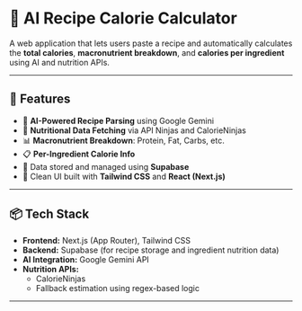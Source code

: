 # 🥗 AI Recipe Calorie Calculator

A web application that lets users paste a recipe and automatically calculates the **total calories**, **macronutrient breakdown**, and **calories per ingredient** using AI and nutrition APIs.

---

## 🚀 Features

- 🧠 **AI-Powered Recipe Parsing** using Google Gemini  
- 🧮 **Nutritional Data Fetching** via API Ninjas and CalorieNinjas  
- 📊 **Macronutrient Breakdown**: Protein, Fat, Carbs, etc.  
- 📋 **Per-Ingredient Calorie Info** 
- 💾 Data stored and managed using **Supabase**  
- 🎨 Clean UI built with **Tailwind CSS** and **React (Next.js)**  

---

## 📦 Tech Stack

- **Frontend:** Next.js (App Router), Tailwind CSS  
- **Backend:** Supabase (for recipe storage and ingredient nutrition data)  
- **AI Integration:** Google Gemini API  
- **Nutrition APIs:**    
  - CalorieNinjas  
  - Fallback estimation using regex-based logic  

---



